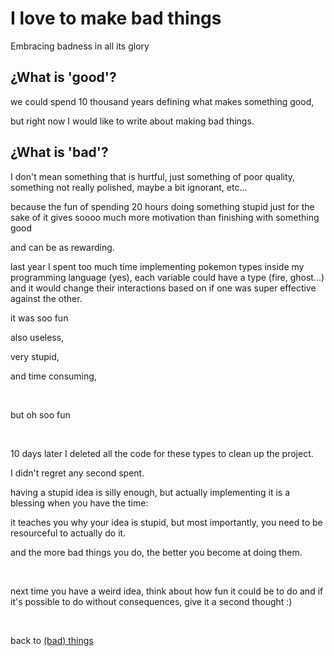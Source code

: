 # I love to make bad things

Embracing badness in all its glory

## ¿What is 'good'?

we could spend 10 thousand years defining what makes something good,

but right now I would like to write about making bad things.

## ¿What is 'bad'?

I don't mean something that is hurtful, just something of poor quality, something not really polished, maybe a bit ignorant, etc...

because the fun of spending 20 hours doing something stupid just for the sake of it gives soooo much more motivation than finishing with something good

and can be as rewarding.

last year I spent too much time implementing pokemon types inside my programming language (yes), each variable could have a type (fire, ghost...) and it would change their interactions based on if one was super effective against the other.

it was soo fun

also useless,

very stupid,

and time consuming,

<br>

but oh soo fun

<br>

10 days later I deleted all the code for these types to clean up the project.


I didn't regret any second spent.

having a stupid idea is silly enough, but actually implementing it is a blessing when you have the time:

it teaches you why your idea is stupid, but most importantly, you need to be resourceful to actually do it.

and the more bad things you do, the better you become at doing them.

<br>

next time you have a weird idea, think about how fun it could be to do and if it's possible to do without consequences, give it a second thought :)



<br>

back to [(bad) things](../things)